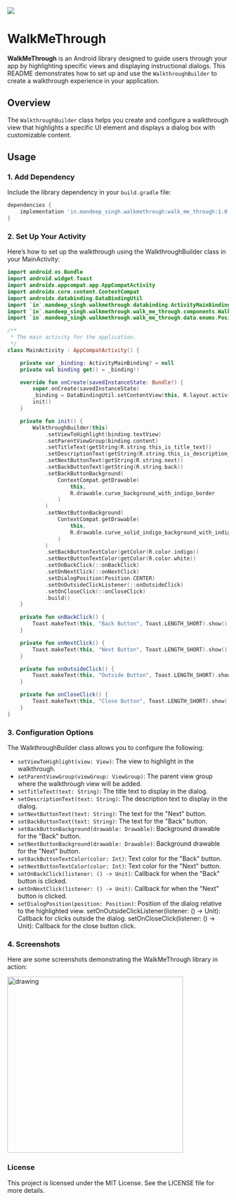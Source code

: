 [![](https://jitpack.io/v/mandeep1999/WalkMeThrough.svg)](https://jitpack.io/#mandeep1999/WalkMeThrough)


# WalkMeThrough

**WalkMeThrough** is an Android library designed to guide users through your app by highlighting specific views and displaying instructional dialogs. This README demonstrates how to set up and use the `WalkthroughBuilder` to create a walkthrough experience in your application.

## Overview

The `WalkthroughBuilder` class helps you create and configure a walkthrough view that highlights a specific UI element and displays a dialog box with customizable content.

## Usage

### 1. Add Dependency

Include the library dependency in your `build.gradle` file:

```gradle
dependencies {
    implementation 'in.mandeep_singh.walkmethrough:walk_me_through:1.0.0'
}
```

### 2. Set Up Your Activity

Here’s how to set up the walkthrough using the WalkthroughBuilder class in your MainActivity:

```kotlin
import android.os.Bundle
import android.widget.Toast
import androidx.appcompat.app.AppCompatActivity
import androidx.core.content.ContextCompat
import androidx.databinding.DataBindingUtil
import `in`.mandeep_singh.walkmethrough.databinding.ActivityMainBinding
import `in`.mandeep_singh.walkmethrough.walk_me_through.components.WalkthroughBuilder
import `in`.mandeep_singh.walkmethrough.walk_me_through.data.enums.Position

/**
 * The main activity for the application.
 */
class MainActivity : AppCompatActivity() {

    private var _binding: ActivityMainBinding? = null
    private val binding get() = _binding!!

    override fun onCreate(savedInstanceState: Bundle?) {
        super.onCreate(savedInstanceState)
        _binding = DataBindingUtil.setContentView(this, R.layout.activity_main)
        init()
    }

    private fun init() {
        WalkthroughBuilder(this)
            .setViewToHighlight(binding.textView)
            .setParentViewGroup(binding.content)
            .setTitleText(getString(R.string.this_is_title_text))
            .setDescriptionText(getString(R.string.this_is_description_text))
            .setNextButtonText(getString(R.string.next))
            .setBackButtonText(getString(R.string.back))
            .setBackButtonBackground(
                ContextCompat.getDrawable(
                    this,
                    R.drawable.curve_background_with_indigo_border
                )
            )
            .setNextButtonBackground(
                ContextCompat.getDrawable(
                    this,
                    R.drawable.curve_solid_indigo_background_with_indigo_border
                )
            )
            .setBackButtonTextColor(getColor(R.color.indigo))
            .setNextButtonTextColor(getColor(R.color.white))
            .setOnBackClick(::onBackClick)
            .setOnNextClick(::onNextClick)
            .setDialogPosition(Position.CENTER)
            .setOnOutsideClickListener(::onOutsideClick)
            .setOnCloseClick(::onCloseClick)
            .build()
    }

    private fun onBackClick() {
        Toast.makeText(this, "Back Button", Toast.LENGTH_SHORT).show()
    }

    private fun onNextClick() {
        Toast.makeText(this, "Next Button", Toast.LENGTH_SHORT).show()
    }

    private fun onOutsideClick() {
        Toast.makeText(this, "Outside Button", Toast.LENGTH_SHORT).show()
    }

    private fun onCloseClick() {
        Toast.makeText(this, "Close Button", Toast.LENGTH_SHORT).show()
    }
}

```

### 3. Configuration Options

The WalkthroughBuilder class allows you to configure the following:

- `setViewToHighlight(view: View)`: The view to highlight in the walkthrough.
- `setParentViewGroup(viewGroup: ViewGroup)`: The parent view group where the walkthrough view will be added.
- `setTitleText(text: String)`: The title text to display in the dialog.
- `setDescriptionText(text: String)`: The description text to display in the dialog.
- `setNextButtonText(text: String)`: The text for the "Next" button.
- `setBackButtonText(text: String)`: The text for the "Back" button.
- `setBackButtonBackground(drawable: Drawable)`: Background drawable for the "Back" button.
- `setNextButtonBackground(drawable: Drawable)`: Background drawable for the "Next" button.
- `setBackButtonTextColor(color: Int)`: Text color for the "Back" button.
- `setNextButtonTextColor(color: Int)`: Text color for the "Next" button.
- `setOnBackClick(listener: () -> Unit)`: Callback for when the "Back" button is clicked.
- `setOnNextClick(listener: () -> Unit)`: Callback for when the "Next" button is clicked.
- `setDialogPosition(position: Position)`: Position of the dialog relative to the highlighted view.
setOnOutsideClickListener(listener: () -> Unit): Callback for clicks outside the dialog.
setOnCloseClick(listener: () -> Unit): Callback for the close button click.

### 4. Screenshots

Here are some screenshots demonstrating the WalkMeThrough library in action:

<img src="https://github.com/user-attachments/assets/e9956af8-32f0-44d0-a135-902500376ef5" alt="drawing" width="400"/>

### License
This project is licensed under the MIT License. See the LICENSE file for more details.




